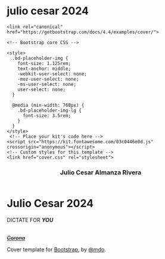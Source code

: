 <h1>julio cesar 2024</h1>

<!doctype html>
<html lang="en">
  <head>
    <meta charset="utf-8">
    <meta name="viewport" content="width=device-width, initial-scale=1, shrink-to-fit=no">
    <meta name="description" content="">
    <meta name="author" content="Mark Otto, Jacob Thornton, and Bootstrap contributors">
    <meta name="generator" content="Jekyll v3.8.6">
    <title>Julio Cesar | Human</title>

    <link rel="canonical" href="https://getbootstrap.com/docs/4.4/examples/cover/">

    <!-- Bootstrap core CSS -->
<link rel="stylesheet" href="https://stackpath.bootstrapcdn.com/bootstrap/4.5.0/css/bootstrap.min.css" integrity="sha384-9aIt2nRpC12Uk9gS9baDl411NQApFmC26EwAOH8WgZl5MYYxFfc+NcPb1dKGj7Sk" crossorigin="anonymous">
<script src="https://stackpath.bootstrapcdn.com/bootstrap/4.5.0/js/bootstrap.min.js" integrity="sha384-OgVRvuATP1z7JjHLkuOU7Xw704+h835Lr+6QL9UvYjZE3Ipu6Tp75j7Bh/kR0JKI" crossorigin="anonymous"></script>


<script src="https://code.jquery.com/jquery-3.5.1.slim.min.js" integrity="sha384-DfXdz2htPH0lsSSs5nCTpuj/zy4C+OGpamoFVy38MVBnE+IbbVYUew+OrCXaRkfj" crossorigin="anonymous"></script>
<script src="https://cdn.jsdelivr.net/npm/popper.js@1.16.0/dist/umd/popper.min.js" integrity="sha384-Q6E9RHvbIyZFJoft+2mJbHaEWldlvI9IOYy5n3zV9zzTtmI3UksdQRVvoxMfooAo" crossorigin="anonymous"></script>

    <style>
      .bd-placeholder-img {
        font-size: 1.125rem;
        text-anchor: middle;
        -webkit-user-select: none;
        -moz-user-select: none;
        -ms-user-select: none;
        user-select: none;
      }

      @media (min-width: 768px) {
        .bd-placeholder-img-lg {
          font-size: 3.5rem;
        }
      }
    </style>
     <!-- Place your kit's code here -->
    <script src="https://kit.fontawesome.com/03c0446e0d.js" crossorigin="anonymous"></script>
    <!-- Custom styles for this template -->
    <link href="cover.css" rel="stylesheet">
  </head>
  <body class="text-center">
    <div class="cover-container d-flex w-100 h-100 p-3 mx-auto flex-column">
  <header class="masthead mb-auto">
    <div class="inner">
      <h3 class="masthead-brand">Julio Cesar Almanza Rivera</h3>
      <nav class="nav nav-masthead justify-content-center">
        <a class="nav-link active" href="#"><i class="far fa-smile-beam fa-2x"></i><i class="fas fa-sad-tear fa-2x"></i><i class="far fa-angry fa-2x"></i></a>  
    </div>
  </header>

  <main role="main" class="inner cover">
    <h1 class="cover-heading">Julio Cesar 2024</h1>
    <p class="lead">DICTATE FOR <b><i>YOU</i></b></p>
    <p class="lead">
      <a href="https://youtu.be/0bi1PvXCbr8?t=110" class="btn btn-lg btn-secondary"><i class="fas fa-crown fa-2x"><br/ ><del>Corona</del></i></a>
    </p>
  </main>

  <footer class="mastfoot mt-auto">
    <div class="inner">
      <div class="container">
<nav id="bottomnav " class="navbar navbar-fixed-bottom navbar-light text-center">
<a class="navbar-navigation" href="mailto:julioalmanza@outlook.com"><i class="fa fa-envelope-o fa-2x" aria-hidden="true"></i></a>
<a id="imdb" class="navbar-navigation" href="http://www.imdb.com/name/nm8766399/"><i class="fa fa-imdb fa-2x" aria-hidden="true"></i>
</a>
<a class="navbar-navigation" href="https://www.linkedin.com/in/julioalmanza"><i class="fa fa-linkedin fa-2x" aria-hidden="true"></i>
</a>
<a class="navbar-navigation" href="https://github.com/Clovertrebol"><i class="fa fa-github fa-2x" aria-hidden="true"></i>
<a class="navbar-navigation" href="https://instagram.com/_julio_cesar_i_"><i class="fa fa-instagram fa-2x" aria-hidden="true"></i>
<a class="navbar-navigation" href="https://www.youtube.com/watch?v=wc8MA5L_Adg"><i class="fa fa-youtube fa-2x" aria-hidden="true"></i>
<a class="navbar-navigation" href="https://www.twitch.tv/murpared"><i class="fa fa-twitch fa-2x" aria-hidden="true"></i>
<a class="navbar-navigation" href=""><i class="fa fa-paypal fa-2x" aria-hidden="true"></i>
</a>
</nav>
</div>
      <p>Cover template for <a href="https://getbootstrap.com/">Bootstrap</a>, by <a href="https://twitter.com/mdo">@mdo</a>.</p>
    </div>
  </footer>
</div>
</body>
</html>
